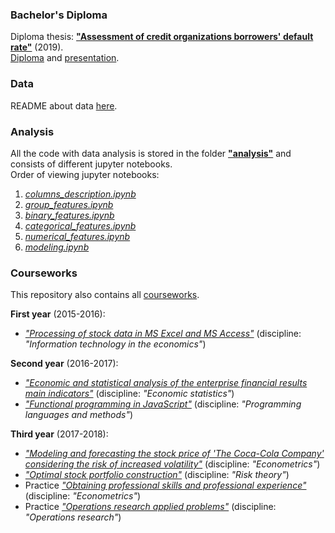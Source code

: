 ### Bachelor's Diploma
Diploma thesis: [**"Assessment of credit organizations borrowers' default rate"**](diploma.pdf) (2019).<br>
[Diploma](diploma.pdf) and [presentation](presentation.pdf).

### Data
README about data [here](data/README.md).

### Analysis
All the code with data analysis is stored in the folder [**"analysis"**](analysis) and consists of different jupyter notebooks.<br>
Order of viewing jupyter notebooks:
1. [*columns_description.ipynb*](analysis/columns_description.ipynb)
1. [*group_features.ipynb*](analysis/group_features.ipynb)
1. [*binary_features.ipynb*](analysis/binary_features.ipynb)
1. [*categorical_features.ipynb*](analysis/categorical_features.ipynb)
1. [*numerical_features.ipynb*](analysis/numerical_features.ipynb)
1. [*modeling.ipynb*](analysis/modeling.ipynb)

### Courseworks
This repository also contains all [courseworks](courseworks).

**First year** (2015-2016):
- [*"Processing of stock data in MS Excel and MS Access"*](courseworks/1_information_technology_in_economics) (discipline: *"Information technology in the economics"*)

**Second year** (2016-2017):
- [*"Economic and statistical analysis of the enterprise financial results main indicators"*](courseworks/2_economic_statistics) (discipline: *"Economic statistics"*)
- [*"Functional programming in JavaScript"*](courseworks/2_programming_languages_and_methods) (discipline: *"Programming languages and methods"*)

**Third year** (2017-2018):
- [*"Modeling and forecasting the stock price of 'The Coca-Cola Company' considering the risk of increased volatility"*](courseworks/3_econometrics) (discipline: *"Econometrics"*)
- [*"Optimal stock portfolio construction"*](courseworks/3_risk_theory) (discipline: *"Risk theory"*)
- Practice [*"Obtaining professional skills and professional experience"*](courseworks/3_practice_econometrics) (discipline: *"Econometrics"*)
- Practice [*"Operations research applied problems"*](courseworks/3_practice_operations_research_models) (discipline: *"Operations research"*)
